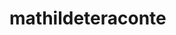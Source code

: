 ﻿<!DOCTYPE html>
<html lang="fr">
<head>
    <meta charset="UTF-8">
    <meta http-equiv="X-UA-Compatible" content="IE=edge">
    <meta name="viewport" content="width=device-width, initial-scale=1.0">
    <meta name="google-site-verification" content="lI7h61799AgnPpq_iPsV9uf-RkeLPeN0uzeLQUW-Wlw" />
    <title>Document</title>
</head>
<body>
    <h1>mathildeteraconte</h1>
</body>
</html>
